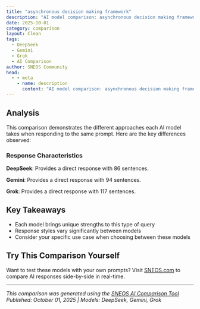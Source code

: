 ```yaml
---
title: "asynchronous decision making framework"
description: "AI model comparison: asynchronous decision making framework..."
date: 2025-10-01
category: comparison
layout: Clean
tags:
  - DeepSeek
  - Gemini
  - Grok
  - AI Comparison
author: SNEOS Community
head:
  - - meta
    - name: description
      content: "AI model comparison: asynchronous decision making framework..."
---
```


<ChatComparison
  title="asynchronous decision making framework"
  prompt="asynchronous decision making framework"
  :responses='{"DeepSeek": "Of course. An **Asynchronous Decision-Making Framework** is a structured approach that allows a team to make decisions without requiring all members to be present and working at the same time. This is crucial for remote, hybrid, or globally distributed teams operating across different time zones.\n\nThe core goal is to **replace meetings with a clear, documented process** that is inclusive, efficient, and creates a reliable audit trail.\n\n---\n\n### Core Principles of an Async Decision-Making Framework\n\n1. **Default to Async:** The presumption is that decisions *can* be made asynchronously. Synchronous meetings (like video calls) are reserved for complex, ambiguous discussions that truly require real-time brainstorming or debate.\n2. **Document Everything:** All context, proposals, feedback, and the final decision must be written down in a persistent tool (e.g., a project management app, wiki, or shared doc). This is the \u0022single source of truth.\u0022\n3. **Clarity over Speed:** A well-defined proposal prevents confusion and saves time in the long run. Vague requests lead to cycles of clarifying questions.\n4. **Inclusive Participation:** Everyone has an equal opportunity to contribute, regardless of their location, schedule, or personality (introverts often thrive in async environments).\n5. **Explicit, Time-Bound Process:** The steps and deadlines are clear to all participants. There are no vague \u0022let me know what you think\u0022 requests.\n\n---\n\n### A Practical Async Decision-Making Framework\n\nHere is a step-by-step framework you can adapt for your team.\n\n#### Step 1: Proposal \u0026 Context (The \u0022DACI\u0022 or \u0022PR/FAQ\u0022 Model)\n\nThe decision owner (the person responsible for driving the decision) creates a document. Using a structured template is highly recommended. Two powerful models are:\n\n* **Simple Proposal Template:**\n * **Title/Subject:** Clear and descriptive (e.g., \u0022Proposal: Adopt Asana as our primary project management tool\u0022).\n * **Decision Owner:** [Name]\n * **Background/Problem:** What problem are we solving? Why is this decision needed now?\n * **Proposed Solution:** A clear, concise description of the recommended path forward.\n * **Alternatives Considered:** What other options were explored and why were they rejected?\n * **Key Stakeholders:** Who needs to provide input or approve?\n * **Deadline for Feedback:** [Date \u0026 Time].\n\n* **DACI Model (Driver, Approver, Contributors, Informed):** For more complex, cross-functional decisions.\n * **Driver:** The person who owns the process and document.\n * **Approver(s):** The single person or group with final say.\n * **Contributors:** Those who provide expert input and feedback.\n * **Informed:** Those who need to be notified of the outcome.\n\n#### Step 2: Communication \u0026 Distribution\n\nThe Decision Owner shares the document via the team\u0027s primary communication channel (e.g., Slack, Microsoft Teams) with a clear call to action.\n\n\u003E **Example Slack Post:**\n\u003E\n\u003E \u0022Hi team, I\u0027ve drafted a proposal for our Q3 marketing tooling. This document outlines the problem, our recommended solution, and alternatives.\n\u003E\n\u003E **Please review the doc here: [Link to Document]**\n\u003E\n\u003E **We are using the Approval (\u002B1) / Abstain (0) / Reject (-1) feedback model.**\n\u003E\n\u003E **The deadline for feedback is EOD Thursday.** If we don\u0027t hear from you by then, we will assume you are fine with the proposal proceeding. Please add your feedback directly as comments in the doc.\u0022\n\n#### Step 3: Asynchronous Discussion \u0026 Feedback\n\n* **Centralized Feedback:** All discussion happens in the comments of the document. This prevents fragmented conversations across DMs and email.\n* **Clear Feedback Models:** Use a simple system to standardize responses. This prevents ambiguous \u0022Looks good\u0022 comments.\n * **Approval Model:** \u0060\u002B1\u0060 (Approve), \u00600\u0060 (Abstain/No strong opinion), \u0060-1\u0060 (Reject, **must** include reasoning).\n * **Fist of Five:** \u00605\u0060 (Heck yes!), \u00604\u0060 (Yes), \u00603\u0060 (Neutral/Abstain), \u00602\u0060 (No, but won\u0027t block), \u00601\u0060 (Veto, major concern).\n\n#### Step 4: Decision \u0026 Synthesis\n\nAfter the feedback deadline, the Decision Owner synthesizes the input.\n\n* **If Consensus/Approval:** The Decision Owner updates the document with a \u0022**Decision \u0026 Next Steps**\u0022 section, formally stating the decision and the action items, owners, and deadlines.\n* **If Disagreement/Blockers:**\n * **Clarify:** The Decision Owner addresses the concerns directly in the doc, asking for clarification or proposing a modification to the proposal.\n * **Escalate Synchronously:** If a major objection (\u0060-1\u0060 or \u0060Fist of 1\u0060) cannot be resolved async, schedule a *focused, time-boxed* meeting with only the necessary people to resolve the specific disagreement. The goal of the meeting is to unblock the async process.\n\n#### Step 5: Communication \u0026 Archiving\n\n* The final decision is communicated back to all **Stakeholders** and **Informed** parties.\n* The document is archived in a central \u0022Decision Log\u0022 (e.g., a team wiki, a dedicated folder). This becomes an invaluable resource for understanding the \u0022why\u0022 behind past decisions.\n\n---\n\n### Tools to Enable the Framework\n\n* **Collaborative Documents:** Google Docs, Notion, Confluence, Coda.\n* **Project Management:** Asana, Jira, Trello, Linear. (These often have built-in approval workflows).\n* **Communication:** Slack, Microsoft Teams (for notifications and linking to the central doc).\n* **Polls \u0026 Surveys:** Loom (for async video updates), Slido, or built-in poll features.\n\n---\n\n### Challenges \u0026 Mitigations\n\n| Challenge | Mitigation |\n| :--- | :--- |\n| **Lack of Engagement** | Set clear deadlines and expectations. Make the process mandatory for key decisions. Leadership must lead by example. |\n| **Ambiguity in Proposals** | Use templates rigorously. The Decision Owner must ensure the initial proposal is crystal clear. |\n| **\u0022Analysis Paralysis\u0022** | Impose strict deadlines. Differentiate between \u0022perfect\u0022 and \u0022good enough\u0022 decisions. Embrace a culture of reversible decisions (\u0022two-way doors\u0022). |\n| **Handling Strong Disagreement** | Use the \u0060-1\u0060 with reasoning rule. Escalate to a small, focused sync meeting only when absolutely necessary. The document provides the necessary context for that meeting. |\n| **Feeling of Disconnection** | Use async video (Loom) for higher-touch communication. Periodically discuss the process itself in a retro format to improve it. |\n\n### When to *Not* Use Async Decision-Making\n\nThis framework is powerful, but not universal. Prefer a synchronous meeting for:\n\n* **Crisis Management:** Urgent, high-stakes situations requiring immediate, real-time coordination.\n* **Deeply Complex or Ambiguous Problems:** Those that require free-form, real-time brainstorming and whiteboarding.\n* **High-Emotion or Interpersonal Conflicts:** These often require the nuance of face-to-face conversation to resolve.\n\nBy implementing this framework, you empower your team, create a transparent culture, and free up valuable meeting time for the work that truly requires synchronous collaboration.", "Gemini": "An asynchronous decision-making framework is a structured approach to making decisions without requiring all participants to be present or online at the same time. It leverages technology and clear processes to ensure everyone can contribute their input, review the information, and understand the final decision.\n\nHere\u0027s a breakdown of the key components and considerations for building an effective asynchronous decision-making framework:\n\n**I. Principles:**\n\n* **Transparency:** All relevant information, documents, discussions, and the decision-making process itself are accessible to all participants.\n* **Inclusivity:** Everyone who needs to contribute has the opportunity to do so, regardless of their location, time zone, or work schedule.\n* **Clarity:** The decision to be made, the context, the criteria for evaluating options, and the roles and responsibilities are clearly defined.\n* **Documentation:** All discussions, feedback, rationale, and the final decision are thoroughly documented for future reference and learning.\n* **Efficiency:** The process is designed to be as streamlined and efficient as possible, minimizing delays and maximizing the use of asynchronous tools.\n* **Ownership:** Clearly defined ownership of the decision, ensuring accountability and follow-through.\n\n**II. Key Components:**\n\n1. **Define the Decision:**\n\n * **Problem Statement:** Clearly articulate the problem that needs to be solved or the opportunity to be pursued.\n * **Decision Scope:** Define the boundaries of the decision \u2013 what\u0027s included and what\u0027s excluded.\n * **Decision Objectives:** What are the desired outcomes of the decision? What are we trying to achieve?\n * **Success Metrics:** How will we measure whether the decision was successful?\n\n2. **Identify Stakeholders:**\n\n * **Who needs to be involved?** Consider individuals or groups who will be affected by the decision or have valuable expertise to contribute.\n * **Define Roles:** Determine the roles of each stakeholder:\n * **Decision Maker(s):** The individual(s) ultimately responsible for making the final decision.\n * **Advisors/Contributors:** Those who provide input, feedback, and expertise.\n * **Informed Parties:** Those who need to be kept updated on the decision and its implications.\n\n3. **Gather Information and Research:**\n\n * **Collect relevant data:** Conduct research, gather data, and compile information relevant to the decision.\n * **Centralize Information:** Store all information in a central, accessible location (e.g., a shared document, project management tool, or dedicated workspace).\n\n4. **Propose and Evaluate Options:**\n\n * **Brainstorm Solutions:** Encourage stakeholders to propose potential solutions or options.\n * **Define Evaluation Criteria:** Establish clear criteria for evaluating each option (e.g., cost, feasibility, impact, risk).\n * **Evaluate Options Against Criteria:** Systematically assess each option against the defined criteria. Use a matrix or other tool to compare options objectively.\n * **Gather Feedback:** Solicit feedback from stakeholders on each option. Use a structured format to collect and organize feedback (e.g., a comment system, survey, or discussion thread).\n\n5. **Make the Decision:**\n\n * **Synthesize Information:** The decision maker(s) should carefully review all the information, feedback, and analysis.\n * **Consider Trade-offs:** Recognize and weigh the trade-offs between different options.\n * **Document Rationale:** Clearly document the reasoning behind the final decision, including why certain options were chosen over others.\n * **Communicate the Decision:** Inform all stakeholders of the decision and the rationale behind it.\n\n6. **Implement and Monitor:**\n\n * **Develop an Action Plan:** Create a detailed plan outlining the steps required to implement the decision.\n * **Assign Responsibilities:** Assign specific tasks to individuals or teams.\n * **Monitor Progress:** Track progress against the action plan and make adjustments as needed.\n * **Evaluate Results:** After a reasonable period, evaluate the results of the decision against the success metrics defined earlier.\n\n**III. Tools and Technologies:**\n\n* **Collaboration Platforms:**\n * **Asana, Trello, Jira:** Project management tools for task management, workflow tracking, and collaboration.\n * **Microsoft Teams, Slack:** Communication platforms for asynchronous discussions, file sharing, and team updates.\n * **Google Workspace, Microsoft Office 365:** Suite of tools for document creation, collaboration, and storage.\n* **Document Sharing and Collaboration:**\n * **Google Docs, Microsoft Word Online:** Real-time collaborative document editing.\n * **Notion, Confluence:** Knowledge management and documentation platforms.\n* **Video and Audio Recording:**\n * **Loom, Vidyard:** Screen recording tools for creating short videos to explain concepts or provide feedback.\n * **Otter.ai, Descript:** Transcription services for audio and video recordings.\n* **Survey and Polling Tools:**\n * **Google Forms, SurveyMonkey:** Tools for gathering feedback and conducting polls.\n* **Decision-Making Templates:**\n * Utilize pre-built templates for SWOT analysis, decision matrices, and other decision-making frameworks.\n\n**IV. Best Practices:**\n\n* **Set Clear Deadlines:** Establish deadlines for each stage of the process to keep things moving forward.\n* **Use Templates and Checklists:** Create templates and checklists to standardize the process and ensure consistency.\n* **Encourage Concise Communication:** Encourage participants to be concise and to the point in their written communication.\n* **Provide Context:** Always provide sufficient context and background information to ensure everyone is on the same page.\n* **Be Respectful of Time Zones:** Be mindful of different time zones when scheduling deadlines and communication.\n* **Designate a Facilitator:** Assign a facilitator to guide the process, answer questions, and keep things on track.\n* **Regularly Review and Improve the Process:** Periodically review the effectiveness of the framework and make adjustments as needed.\n\n**V. Example Scenario: Choosing a New CRM System**\n\n1. **Define the Decision:** The company needs to choose a new CRM system to improve sales efficiency and customer relationship management.\n2. **Identify Stakeholders:**\n * **Decision Maker:** VP of Sales and VP of Marketing\n * **Advisors:** Sales team members, marketing team members, IT department, and customer support representatives.\n * **Informed Parties:** CEO, CFO.\n3. **Gather Information:** Research different CRM systems, gather data on current sales and marketing processes, and interview stakeholders about their needs.\n4. **Propose and Evaluate Options:** Identify three potential CRM systems and evaluate them based on criteria such as cost, features, ease of use, integration capabilities, and customer support. Share evaluation criteria and CRM options in a collaborative document. Use a poll to gauge preference and gather feedback asynchronously.\n5. **Make the Decision:** The VP of Sales and VP of Marketing review the data, feedback, and evaluation, and make a decision. They document the rationale for their decision in the shared document.\n6. **Implement and Monitor:** Develop an action plan to implement the new CRM system, assign tasks to different team members, and monitor progress. After a few months, evaluate the results to see if the new CRM system is meeting its objectives.\n\n**Benefits of Asynchronous Decision Making:**\n\n* **Increased Flexibility:** Allows team members to participate on their own schedule, regardless of their location or time zone.\n* **Improved Participation:** Gives everyone a chance to contribute their ideas and feedback, even if they are not comfortable speaking up in a live meeting.\n* **More Thoughtful Decisions:** Provides more time for reflection and analysis, leading to more thoughtful and informed decisions.\n* **Better Documentation:** Encourages better documentation of the decision-making process, which can be valuable for future reference and learning.\n\n**Challenges of Asynchronous Decision Making:**\n\n* **Slower Pace:** Decisions may take longer to reach because of the asynchronous nature of the process.\n* **Potential for Miscommunication:** Written communication can be more prone to misinterpretation than face-to-face communication.\n* **Requires Discipline and Organization:** Requires participants to be disciplined and organized in their communication and documentation.\n\nBy implementing a well-designed asynchronous decision-making framework, organizations can leverage the benefits of remote work and distributed teams to make better, more informed decisions. Remember to tailor the framework to your specific needs and context.\n", "Grok": "An **Asynchronous Decision-Making Framework** refers to a structured approach for making decisions in environments where team members or stakeholders are not working in real-time or in the same physical or temporal space. This is particularly relevant in remote or distributed teams, across time zones, or in situations where immediate consensus isn\u2019t feasible. The framework ensures that decisions are made efficiently, transparently, and inclusively, despite the lack of synchronous communication.\n\nBelow is an outline of how such a framework can be designed and implemented, along with key principles, tools, and best practices.\n\n---\n\n### **Key Principles of Asynchronous Decision Making**\n1. **Clarity of Purpose**: Clearly define the decision to be made, including its scope, impact, and desired outcomes.\n2. **Transparency**: Ensure all relevant information and context are accessible to everyone involved in the decision-making process.\n3. **Inclusivity**: Allow all stakeholders to contribute their input, regardless of location or availability.\n4. **Time-Bound Process**: Set clear deadlines for contributions and final decisions to avoid delays.\n5. **Documentation**: Record discussions, decisions, and rationales for future reference and accountability.\n6. **Flexibility**: Allow for iteration and feedback loops to refine decisions if needed.\n\n---\n\n### **Components of an Asynchronous Decision-Making Framework**\n1. **Problem Statement and Context Sharing**:\n - Clearly articulate the problem or decision to be made.\n - Share background information, data, or research in a centralized, accessible format (e.g., a shared document, wiki, or project management tool).\n - Specify who is involved (decision-makers, advisors, stakeholders) and their roles.\n\n2. **Input Gathering**:\n - Use asynchronous tools like email, surveys, or discussion threads (e.g., Slack, Microsoft Teams, or forums) to collect input, ideas, or feedback from participants.\n - Encourage structured formats for responses (e.g., pros/cons, ranking options, or specific questions) to streamline analysis.\n\n3. **Evaluation Criteria**:\n - Define how the decision will be evaluated (e.g., cost, feasibility, alignment with goals).\n - Share these criteria with all participants to ensure alignment.\n\n4. **Decision-Making Method**:\n - Choose a method for reaching a decision asynchronously, such as:\n - **Voting**: Use polling tools (e.g., Google Forms, Loomio) for majority or ranked-choice voting.\n - **Consensus**: Seek agreement through iterative feedback until objections are resolved.\n - **Delegation**: Assign a decision to a specific individual or subgroup with predefined authority.\n - **Advice Process**: Stakeholders provide advice, but a designated person makes the final call after considering input.\n\n5. **Communication of Decision**:\n - Announce the decision through a shared platform (e.g., email, project management tool like Asana or Notion).\n - Explain the rationale behind the decision and address key concerns or objections raised during the process.\n\n6. **Feedback and Iteration**:\n - Allow for a period where participants can ask clarifying questions or request reconsideration if new information arises.\n - Document lessons learned to improve future asynchronous decision-making processes.\n\n---\n\n### **Steps to Implement Asynchronous Decision Making**\n1. **Set the Foundation**:\n - Identify the decision to be made and why it\u2019s necessary.\n - Determine who needs to be involved (e.g., core team, external stakeholders).\n - Choose the tools and platforms for communication and documentation.\n\n2. **Share Information**:\n - Post all relevant details and context in a centralized location (e.g., Google Docs, Notion, Confluence).\n - Use templates to structure information (e.g., problem, options, pros/cons, timeline).\n\n3. **Collect Input Asynchronously**:\n - Set a deadline for feedback and provide clear instructions on how to contribute.\n - Use tools like shared docs for comments, surveys for structured input, or discussion threads for open dialogue.\n\n4. **Analyze and Decide**:\n - Review all input and evaluate options against the predefined criteria.\n - Reach a decision using the selected method (voting, consensus, etc.).\n\n5. **Communicate and Follow Up**:\n - Share the final decision with all stakeholders, including a summary of how input was considered.\n - Outline next steps, accountability, and timelines for implementation.\n\n---\n\n### **Tools for Asynchronous Decision Making**\n- **Documentation and Knowledge Sharing**: Google Docs, Notion, Confluence, Coda.\n- **Communication**: Slack, Microsoft Teams, email, Loom (for async video updates).\n- **Input and Voting**: Google Forms, SurveyMonkey, Loomio, Mentimeter.\n- **Project Management**: Asana, Trello, Jira (for tracking decisions and next steps).\n\n---\n\n### **Advantages of Asynchronous Decision Making**\n- **Inclusivity**: Allows input from team members across different time zones or schedules.\n- **Thoughtful Decisions**: Gives participants time to reflect and provide well-considered input, rather than rushed responses in real-time meetings.\n- **Efficiency**: Reduces the need for scheduling meetings, saving time.\n- **Transparency and Accountability**: Decisions and discussions are often documented, creating a record for future reference.\n\n---\n\n### **Challenges and Mitigation Strategies**\n1. **Risk of Miscommunication**:\n - Mitigation: Provide clear, concise instructions and context. Use visual aids like charts or diagrams if necessary.\n2. **Delay in Feedback**:\n - Mitigation: Set firm deadlines for responses and send reminders as needed. Use tools with notification features.\n3. **Lack of Engagement**:\n - Mitigation: Actively encourage participation by soliciting input from quieter members and making the process accessible and user-friendly.\n4. **Decision Fatigue or Overwhelm**:\n - Mitigation: Limit the number of options or break decisions into smaller, manageable parts.\n5. **Conflict or Lack of Consensus**:\n - Mitigation: Use structured conflict resolution methods (e.g., weighted scoring) or appoint a final decision-maker if consensus isn\u2019t possible.\n\n---\n\n### **Best Practices for Effective Asynchronous Decision Making**\n- **Start with Trust**: Build a culture of trust and psychological safety so team members feel comfortable sharing opinions asynchronously.\n- **Be Specific**: Avoid ambiguity by providing detailed context and clear questions or prompts for input.\n- **Leverage Technology**: Use tools that fit your team\u2019s workflow and ensure accessibility for all members.\n- **Balance Speed and Inclusion**: Set realistic timelines that allow for thoughtful input without causing unnecessary delays.\n- **Celebrate Participation**: Acknowledge contributions to encourage ongoing engagement in asynchronous processes.\n\n---\n\n### **Example Scenario: Choosing a New Software Tool**\n1. **Problem Statement**: The team needs a new project management tool to improve workflow.\n2. **Context Sharing**: A shared document lists current pain points, budget constraints, and desired features.\n3. **Input Gathering**: Team members comment on the document with their preferences and experiences over a 3-day period.\n4. **Evaluation Criteria**: Cost, ease of use, and integrations are weighted as key factors.\n5. **Decision Method**: A ranked-choice poll (via Google Forms) is used to narrow down to the top choice.\n6. **Communication**: The final decision is posted on Slack with a summary of votes and reasoning.\n7. **Follow-Up**: A channel is created for ongoing feedback about the tool after implementation.\n\n---\n\n### **Conclusion**\nAn asynchronous decision-making framework is a powerful approach for distributed teams or scenarios where real-time collaboration isn\u2019t feasible. By focusing on clarity, structure, and effective use of tools, organizations can ensure decisions are made efficiently while respecting diverse schedules and perspectives. Regularly refining the process based on feedback will further enhance its effectiveness over time. If you\u2019re looking to implement this in a specific context, feel free to share more details for tailored guidance!"}' 
  published-date="16:17"
/>

## Analysis

This comparison demonstrates the different approaches each AI model takes when responding to the same prompt. Here are the key differences observed:

### Response Characteristics

**DeepSeek**: Provides a direct response with 86 sentences. 

**Gemini**: Provides a direct response with 94 sentences. 

**Grok**: Provides a direct response with 117 sentences. 

## Key Takeaways

- Each model brings unique strengths to this type of query
- Response styles vary significantly between models
- Consider your specific use case when choosing between these models

## Try This Comparison Yourself

Want to test these models with your own prompts? Visit [SNEOS.com](https://sneos.com) to compare AI responses side-by-side in real-time.

---

*This comparison was generated using the [SNEOS AI Comparison Tool](https://sneos.com)*
*Published: October 01, 2025 | Models: DeepSeek, Gemini, Grok*
